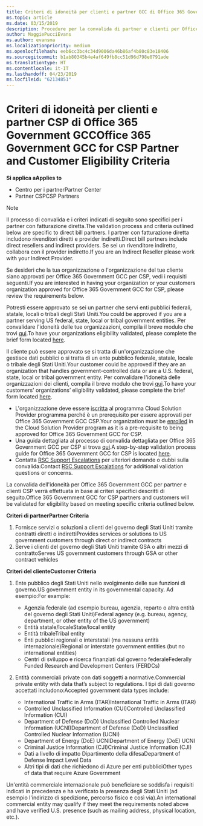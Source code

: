 ```yaml
---
title: Criteri di idoneità per clienti e partner GCC di Office 365 Government | Centro per i partner
ms.topic: article
ms.date: 03/15/2019
description: Procedure per la convalida di partner e clienti per Office 365 Government GCC per CSP.
author: MaggiePucciEvans
ms.author: evansma
ms.localizationpriority: medium
ms.openlocfilehash: eeb6cc3bc4c34d9006da46b86af4b80c83e18406
ms.sourcegitcommit: b1ab80345b4e4af649fb8cc51d96d798e0791ade
ms.translationtype: HT
ms.contentlocale: it-IT
ms.lasthandoff: 04/23/2019
ms.locfileid: "62134851"
---
```

# <a name="office-365-government-gcc-for-csp-partner-and-customer-eligibility-criteria"></a><span data-ttu-id="d444a-103">Criteri di idoneità per clienti e partner CSP di Office 365 Government GCC</span><span class="sxs-lookup"><span data-stu-id="d444a-103">Office 365 Government GCC for CSP Partner and Customer Eligibility Criteria</span></span>

<span data-ttu-id="d444a-104">**Si applica a**</span><span class="sxs-lookup"><span data-stu-id="d444a-104">**Applies to**</span></span>

-  <span data-ttu-id="d444a-105">Centro per i partner</span><span class="sxs-lookup"><span data-stu-id="d444a-105">Partner Center</span></span>
-  <span data-ttu-id="d444a-106">Partner CSP</span><span class="sxs-lookup"><span data-stu-id="d444a-106">CSP Partners</span></span>

>[!NOTE]
><span data-ttu-id="d444a-107">Il processo di convalida e i criteri indicati di seguito sono specifici per i partner con fatturazione diretta.</span><span class="sxs-lookup"><span data-stu-id="d444a-107">The validation process and criteria outlined below are specific to direct bill partners.</span></span> <span data-ttu-id="d444a-108">I partner con fatturazione diretta includono rivenditori diretti e provider indiretti.</span><span class="sxs-lookup"><span data-stu-id="d444a-108">Direct bill partners include direct resellers and indirect providers.</span></span>  <span data-ttu-id="d444a-109">Se sei un rivenditore indiretto, collabora con il provider indiretto.</span><span class="sxs-lookup"><span data-stu-id="d444a-109">If you are an Indirect Reseller please work with your Indirect Provider.</span></span> 

<span data-ttu-id="d444a-110">Se desideri che la tua organizzazione o l'organizzazione del tue cliente siano approvati per Office 365 Government GCC per CSP, vedi i requisiti seguenti.</span><span class="sxs-lookup"><span data-stu-id="d444a-110">If you are interested in having your organization or your customers organization approved for Office 365 Government GCC for CSP, please review the requirements below.</span></span>

<span data-ttu-id="d444a-111">Potresti essere approvato se sei un partner che servi enti pubblici federali, statale, locali o tribali degli Stati Uniti.</span><span class="sxs-lookup"><span data-stu-id="d444a-111">You could be approved if you are a partner serving US federal, state, local or tribal government entities.</span></span> <span data-ttu-id="d444a-112">Per convalidare l'idoneità delle tue organizzazioni, compila il breve modulo che trovi [qui](https://products.office.com/government/eligibility-validation?ReqType=CSPPartner).</span><span class="sxs-lookup"><span data-stu-id="d444a-112">To have your organizations eligibility validated, please complete the brief form located [here](https://products.office.com/government/eligibility-validation?ReqType=CSPPartner).</span></span>

<span data-ttu-id="d444a-113">Il cliente può essere approvato se si tratta di un'organizzazione che gestisce dati pubblici o si tratta di un ente pubblico federale, statale, locale o tribale degli Stati Uniti.</span><span class="sxs-lookup"><span data-stu-id="d444a-113">Your customer could be approved if they are an organization that handles government-controlled data or are a U.S. federal, state, local or tribal government entity.</span></span> <span data-ttu-id="d444a-114">Per convalidare l'idoneità delle organizzazioni dei clienti, compila il breve modulo che trovi [qui](https://products.office.com/government/eligibility-validation?ReqType=CSPCustomer).</span><span class="sxs-lookup"><span data-stu-id="d444a-114">To have your customers' organizations’ eligibility validated, please complete the brief form located [here](https://products.office.com/government/eligibility-validation?ReqType=CSPCustomer).</span></span> 

-   <span data-ttu-id="d444a-115">L'organizzazione deve essere [iscritta](https://partnercenter.microsoft.com/partner/cloud-solution-provider) al programma Cloud Solution Provider programma perché è un prerequisito per essere approvati per Office 365 Government GCC CSP.</span><span class="sxs-lookup"><span data-stu-id="d444a-115">Your organization must be [enrolled](https://partnercenter.microsoft.com/partner/cloud-solution-provider) in the Cloud Solution Provider program as it is a pre-requisite to being approved for Office 365 Government GCC for CSP.</span></span>
-   <span data-ttu-id="d444a-116">Una guida dettagliata al processo di convalida dettagliata per Office 365 Government GCC per CSP si trova [qui](https://go.microsoft.com/fwlink/?linkid=2007323).</span><span class="sxs-lookup"><span data-stu-id="d444a-116">A step-by-step validation process guide for Office 365 Government GCC for CSP is located [here](https://go.microsoft.com/fwlink/?linkid=2007323).</span></span>
-   <span data-ttu-id="d444a-117">Contatta [RSC Support Escalations](mailto:usgcce@microsoft.com) per ulteriori domande o dubbi sulla convalida.</span><span class="sxs-lookup"><span data-stu-id="d444a-117">Contact [RSC Support Escalations](mailto:usgcce@microsoft.com) for additional validation questions or concerns.</span></span>

<span data-ttu-id="d444a-118">La convalida dell'idoneità per Office 365 Government GCC per partner e clienti CSP verrà effettuata in base ai criteri specifici descritti di seguito.</span><span class="sxs-lookup"><span data-stu-id="d444a-118">Office 365 Government GCC for CSP partners and customers will be validated for eligibility based on meeting specific criteria outlined below.</span></span>

<span data-ttu-id="d444a-119">**Criteri di partner**</span><span class="sxs-lookup"><span data-stu-id="d444a-119">**Partner Criteria**</span></span>
1.  <span data-ttu-id="d444a-120">Fornisce servizi o soluzioni a clienti del governo degli Stati Uniti tramite contratti diretti o indiretti</span><span class="sxs-lookup"><span data-stu-id="d444a-120">Provides services or solutions to US government customers through direct or indirect contracts</span></span>
2.  <span data-ttu-id="d444a-121">Serve i clienti del governo degli Stati Uniti tramite GSA o altri mezzi di contratto</span><span class="sxs-lookup"><span data-stu-id="d444a-121">Serves US government customers through GSA or other contract vehicles</span></span>

<span data-ttu-id="d444a-122">**Criteri del cliente**</span><span class="sxs-lookup"><span data-stu-id="d444a-122">**Customer Criteria**</span></span>
1.  <span data-ttu-id="d444a-123">Ente pubblico degli Stati Uniti nello svolgimento delle sue funzioni di governo.</span><span class="sxs-lookup"><span data-stu-id="d444a-123">US government entity in its governmental capacity.</span></span> <span data-ttu-id="d444a-124">Ad esempio:</span><span class="sxs-lookup"><span data-stu-id="d444a-124">For example:</span></span>
 
    -  <span data-ttu-id="d444a-125">Agenzia federale (ad esempio bureau, agenzia, reparto o altra entità del governo degli Stati Uniti)</span><span class="sxs-lookup"><span data-stu-id="d444a-125">Federal agency (e.g. bureau, agency, department, or other entity of the US government)</span></span>
    -   <span data-ttu-id="d444a-126">Entità statale/locale</span><span class="sxs-lookup"><span data-stu-id="d444a-126">State/local entity</span></span> 
    -   <span data-ttu-id="d444a-127">Entità tribale</span><span class="sxs-lookup"><span data-stu-id="d444a-127">Tribal entity</span></span>
    -   <span data-ttu-id="d444a-128">Enti pubblici regionali o interstatali (ma nessuna entità internazionale)</span><span class="sxs-lookup"><span data-stu-id="d444a-128">Regional or interstate government entities (but no international entities)</span></span>
    -   <span data-ttu-id="d444a-129">Centri di sviluppo e ricerca finanziati dal governo federale</span><span class="sxs-lookup"><span data-stu-id="d444a-129">Federally Funded Research and Development Centers (FERDCs)</span></span>

2.  <span data-ttu-id="d444a-130">Entità commerciali private con dati soggetti a normative.</span><span class="sxs-lookup"><span data-stu-id="d444a-130">Commercial private entity with data that’s subject to regulations.</span></span> <span data-ttu-id="d444a-131">I tipi di dati governo accettati includono:</span><span class="sxs-lookup"><span data-stu-id="d444a-131">Accepted government data types include:</span></span> 
    -   <span data-ttu-id="d444a-132">International Traffic in Arms (ITAR)</span><span class="sxs-lookup"><span data-stu-id="d444a-132">International Traffic in Arms (ITAR)</span></span>
    -   <span data-ttu-id="d444a-133">Controlled Unclassified Information (CUI)</span><span class="sxs-lookup"><span data-stu-id="d444a-133">Controlled Unclassified Information (CUI)</span></span>
    -   <span data-ttu-id="d444a-134">Department of Defense (DoD) Unclassified Controlled Nuclear Information (UCNI)</span><span class="sxs-lookup"><span data-stu-id="d444a-134">Department of Defense (DoD) Unclassified Controlled Nuclear Information (UCNI)</span></span>
    -   <span data-ttu-id="d444a-135">Department of Energy (DoE) UCNI</span><span class="sxs-lookup"><span data-stu-id="d444a-135">Department of Energy (DoE) UCNI</span></span>
    -   <span data-ttu-id="d444a-136">Criminal Justice Information (CJI)</span><span class="sxs-lookup"><span data-stu-id="d444a-136">Criminal Justice Information (CJI)</span></span>
    -   <span data-ttu-id="d444a-137">Dati a livello di impatto Dipartimento della difesa</span><span class="sxs-lookup"><span data-stu-id="d444a-137">Department of Defense Impact Level Data</span></span>
    -   <span data-ttu-id="d444a-138">Altri tipi di dati che richiedono di Azure per enti pubblici</span><span class="sxs-lookup"><span data-stu-id="d444a-138">Other types of data that require Azure Government</span></span>

<span data-ttu-id="d444a-139">Un'entità commerciale internazionale può beneficiare se soddisfa i requisiti indicati in precedenza e ha verificato la presenza degli Stati Uniti (ad esempio l'indirizzo di spedizione, percorso fisico e così via).</span><span class="sxs-lookup"><span data-stu-id="d444a-139">An international commercial entity may qualify if they meet the requirements noted above and have verified U.S. presence (such as mailing address, physical location, etc.).</span></span>

